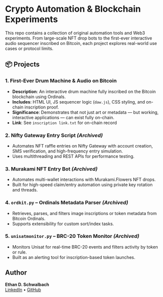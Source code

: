 # Crypto Automation & Blockchain Experiments

This repo contains a collection of original automation tools and Web3 experiments. From large-scale NFT drop bots to the first-ever interactive audio sequencer inscribed on Bitcoin, each project explores real-world use cases or protocol limits.

## 📦 Projects

### 1. First-Ever Drum Machine & Audio on Bitcoin
- **Description**: An interactive drum machine fully inscribed on the Bitcoin blockchain using Ordinals.
- **Includes**: HTML UI, JS sequencer logic (`daw.js`), CSS styling, and on-chain inscription proof.
- **Significance**: Demonstrates that not just art or metadata — but working, interactive applications — can exist fully on-chain.
- **Link**: See `inscription link.txt` for on-chain record

### 2. Nifty Gateway Entry Script *(Archived)*
- Automates NFT raffle entries on Nifty Gateway with account creation, SMS verification, and high-frequency entry simulation.
- Uses multithreading and REST APIs for performance testing.

### 3. Murakami NFT Entry Bot *(Archived)*
- Automates multi-wallet interactions with Murakami.Flowers NFT drops.
- Built for high-speed claim/entry automation using private key rotation and threads.

### 4. `ordkit.py` – Ordinals Metadata Parser *(Archived)*
- Retrieves, parses, and filters image inscriptions or token metadata from Bitcoin Ordinals.
- Supports extensibility for custom sort/index tasks.

### 5.  `unisatmonitor.py` – BRC-20 Token Monitor *(Archived)*
- Monitors Unisat for real-time BRC-20 events and filters activity by token or rule.
- Built as an alerting tool for inscription-based token launches.

## Author

**Ethan D. Schwalbach**  
[LinkedIn](https://www.linkedin.com/in/ethan-schwalbach-8016b71b2/) • [GitHub](https://github.com/sneakerspeak08)

